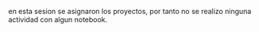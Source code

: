 en esta sesion se asignaron los proyectos, por tanto no se realizo ninguna actividad con algun notebook.
```